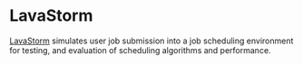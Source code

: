 LavaStorm
=========
[LavaStorm](https://www.clusterfsck.io/static/lavastorm "LavaStorm Home Page") simulates user job submission into a job scheduling environment for testing, and evaluation of scheduling algorithms and performance.
